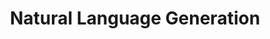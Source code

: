 ---
types: "word"

title: "Natural Language Generation"

categories: ['']

tags: ['Natural', 'Language', 'Generation']

arabic: ['توليد النصوص']

publishers: ['خوارزميات الذكاء الاصطناعي في تحليل النص العربي']

types: "word"

slug: ""
---